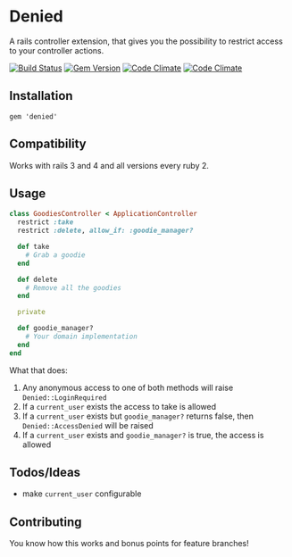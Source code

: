 # Denied

A rails controller extension, that gives you the possibility to restrict access to your controller actions.

[![Build Status](https://secure.travis-ci.org/xijo/denied.png?branch=master)](https://travis-ci.org/xijo/denied) [![Gem Version](https://badge.fury.io/rb/denied.png)](http://badge.fury.io/rb/denied) [![Code Climate](https://codeclimate.com/github/xijo/denied.png)](https://codeclimate.com/github/xijo/denied) [![Code Climate](https://codeclimate.com/github/xijo/denied/coverage.png)](https://codeclimate.com/github/xijo/denied)

## Installation

    gem 'denied'

## Compatibility

Works with rails 3 and 4 and all versions every ruby 2.

## Usage

```ruby
class GoodiesController < ApplicationController
  restrict :take
  restrict :delete, allow_if: :goodie_manager?

  def take
    # Grab a goodie
  end

  def delete
    # Remove all the goodies
  end

  private

  def goodie_manager?
    # Your domain implementation
  end
end
```

What that does:
  1. Any anonymous access to one of both methods will raise `Denied::LoginRequired`
  2. If a `current_user` exists the access to take is allowed
  3. If a `current_user` exists but `goodie_manager?` returns false, then `Denied::AccessDenied` will be raised
  4. If a `current_user` exists and `goodie_manager?` is true, the access is allowed

## Todos/Ideas

* make `current_user` configurable

## Contributing

You know how this works and bonus points for feature branches!
